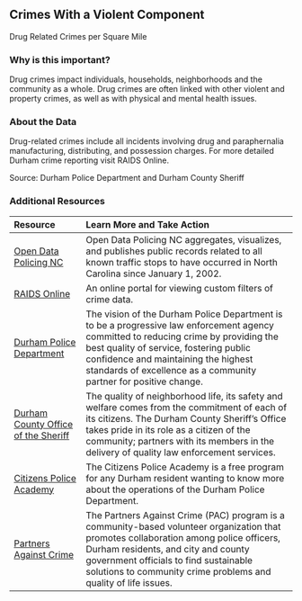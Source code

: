## Crimes With a Violent Component
Drug Related Crimes per Square Mile

### Why is this important?
Drug crimes impact individuals, households, neighborhoods and the community as a whole. Drug crimes are often linked with other violent and property crimes, as well as with physical and mental health issues.

### About the Data
Drug-related crimes include all incidents involving drug and paraphernalia manufacturing, distributing, and possession charges. For more detailed Durham crime reporting visit RAIDS Online.

Source: Durham Police Department and Durham County Sheriff

### Additional Resources

|Resource | Learn More and Take Action | 
|:--- | :--- |
|[Open Data Policing NC](https://opendatapolicingnc.com/)| Open Data Policing NC aggregates, visualizes, and publishes public records related to all known traffic stops to have occurred in North Carolina since January 1, 2002.
|[RAIDS Online](http://raidsonline.com)| An online portal for viewing custom filters of crime data.
|[Durham Police Department](http://durhamnc.gov/149/Police-Department)| The vision of the Durham Police Department is to be a progressive law enforcement agency committed to reducing crime by providing the best quality of service, fostering public confidence and maintaining the highest standards of excellence as a community partner for positive change.
|[Durham County Office of the Sheriff](http://dconc.gov/government/departments-f-z/sheriff-s-office)| The quality of neighborhood life, its safety and welfare comes from the commitment of each of its citizens. The Durham County Sheriff’s Office takes pride in its role as a citizen of the community; partners with its members in the delivery of quality law enforcement services. 
|[Citizens Police Academy](http://durhamnc.gov/669/Citizens-Police-Academy)| The Citizens Police Academy is a free program for any Durham resident wanting to know more about the operations of the Durham Police Department. 
|[Partners Against Crime](http://durhamnc.gov/201/Partners-Against-Crime)| The Partners Against Crime (PAC) program is a community-based volunteer organization that promotes collaboration among police officers, Durham residents, and city and county government officials to find sustainable solutions to community crime problems and quality of life issues.